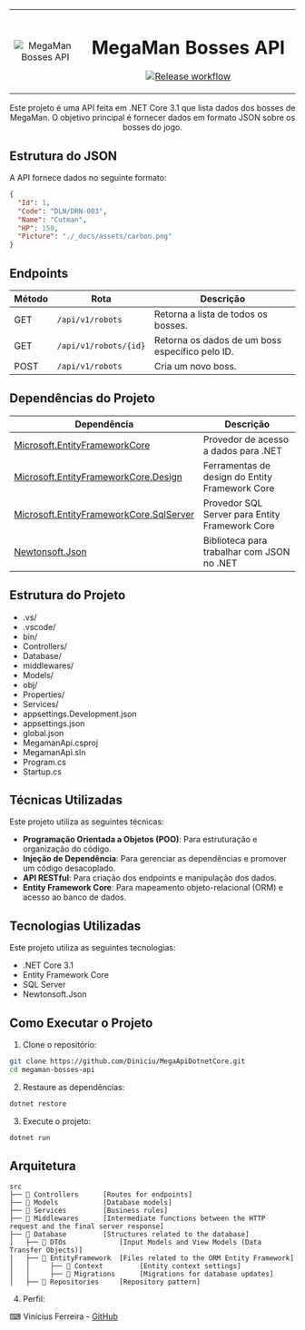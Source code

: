 <table align="center">
    <tr>
        <td align="center" width="25%">
            <img src="https://vignette.wikia.nocookie.net/megaman/images/2/22/Cutman.png" alt="MegaMan Bosses API" >
        </td>
        <td align="center" width="75%">
          
# MegaMan Bosses API
          
[![Release workflow](./_docs/assets/icon.png)](https://github.com/Diniciu/MegaApiDotnetCore/actions/workflows/release.yml)
  <br>
        </td>
    </tr>
</table>

<p align="center">
  Este projeto é uma API feita em .NET Core 3.1 que lista dados dos bosses de MegaMan. O objetivo principal é fornecer dados em formato JSON sobre os bosses do jogo.
  <br />
</p>

## Estrutura do JSON

A API fornece dados no seguinte formato:

```json
{
  "Id": 1,
  "Code": "DLN/DRN-003",
  "Name": "Cutman",
  "HP": 150,
  "Picture": "./_docs/assets/carbon.png"
}
```

## Endpoints

| Método | Rota | Descrição |
| --- | --- | --- |
| GET | `/api/v1/robots` | Retorna a lista de todos os bosses. |
| GET | `/api/v1/robots/{id}` | Retorna os dados de um boss específico pelo ID. |
| POST | `/api/v1/robots` | Cria um novo boss. |

## Dependências do Projeto

| Dependência | Descrição |
| --- | --- |
| [Microsoft.EntityFrameworkCore](https://www.nuget.org/packages/Microsoft.EntityFrameworkCore/3.1.8) | Provedor de acesso a dados para .NET |
| [Microsoft.EntityFrameworkCore.Design](https://www.nuget.org/packages/Microsoft.EntityFrameworkCore.Design/3.1.8) | Ferramentas de design do Entity Framework Core |
| [Microsoft.EntityFrameworkCore.SqlServer](https://www.nuget.org/packages/Microsoft.EntityFrameworkCore.SqlServer/3.1.8) | Provedor SQL Server para Entity Framework Core |
| [Newtonsoft.Json](https://www.nuget.org/packages/Newtonsoft.Json/12.0.2) | Biblioteca para trabalhar com JSON no .NET |

## Estrutura do Projeto

- .vs/
- .vscode/
- bin/
- Controllers/
- Database/
- middlewares/
- Models/
- obj/
- Properties/
- Services/
- appsettings.Development.json
- appsettings.json  
- global.json
- MegamanApi.csproj  
- MegamanApi.sln
- Program.cs
- Startup.cs

## Técnicas Utilizadas

Este projeto utiliza as seguintes técnicas:

- **Programação Orientada a Objetos (POO)**: Para estruturação e organização do código.
- **Injeção de Dependência**: Para gerenciar as dependências e promover um código desacoplado.
- **API RESTful**: Para criação dos endpoints e manipulação dos dados.
- **Entity Framework Core**: Para mapeamento objeto-relacional (ORM) e acesso ao banco de dados.

## Tecnologias Utilizadas

Este projeto utiliza as seguintes tecnologias:

- .NET Core 3.1
- Entity Framework Core
- SQL Server
- Newtonsoft.Json

## Como Executar o Projeto

1. Clone o repositório:

```bash
git clone https://github.com/Diniciu/MegaApiDotnetCore.git
cd megaman-bosses-api
```

2. Restaure as dependências:

```bash
dotnet restore
```

3. Execute o projeto:

```bash
dotnet run
```

## Arquitetura

```🌐
src
├── 📂 Controllers      [Routes for endpoints]
├── 📂 Models           [Database models]
├── 📂 Services         [Business rules]
├── 📂 Middlewares      [Intermediate functions between the HTTP request and the final server response]
├── 📂 Database         [Structures related to the database]
│   ├── 📂 DTOs             [Input Models and View Models (Data Transfer Objects)]
│   ├── 📂 EntityFramework  [Files related to the ORM Entity Framework]
│   │     ├── 📂 Context         [Entity context settings]
│   │     ├── 📂 Migrations      [Migrations for database updates]
│   ├── 📂 Repositories     [Repository pattern]
```

4. Perfil:

⌨ Vinícius Ferreira -
[GitHub](https://github.com/Diniciu)
